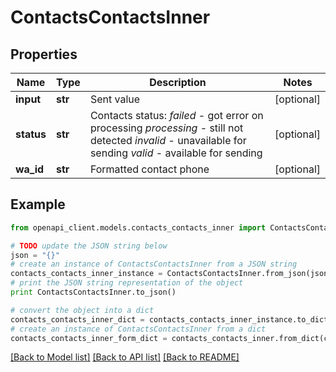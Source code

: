 # ContactsContactsInner


## Properties
Name | Type | Description | Notes
------------ | ------------- | ------------- | -------------
**input** | **str** | Sent value | [optional] 
**status** | **str** | Contacts status:   *failed* - got error on processing  *processing* - still not detected  *invalid* - unavailable for sending  *valid* - available for sending | [optional] 
**wa_id** | **str** | Formatted contact phone | [optional] 

## Example

```python
from openapi_client.models.contacts_contacts_inner import ContactsContactsInner

# TODO update the JSON string below
json = "{}"
# create an instance of ContactsContactsInner from a JSON string
contacts_contacts_inner_instance = ContactsContactsInner.from_json(json)
# print the JSON string representation of the object
print ContactsContactsInner.to_json()

# convert the object into a dict
contacts_contacts_inner_dict = contacts_contacts_inner_instance.to_dict()
# create an instance of ContactsContactsInner from a dict
contacts_contacts_inner_form_dict = contacts_contacts_inner.from_dict(contacts_contacts_inner_dict)
```
[[Back to Model list]](../README.md#documentation-for-models) [[Back to API list]](../README.md#documentation-for-api-endpoints) [[Back to README]](../README.md)


